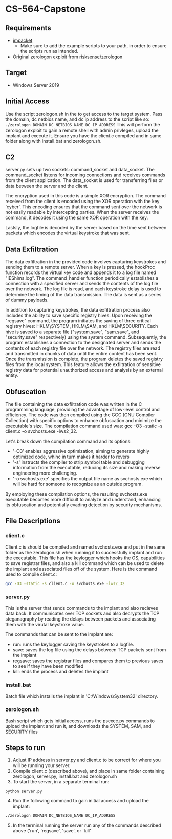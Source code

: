 # CS-564-Capstone

## Requirements

- [impacket](https://github.com/fortra/impacket)
    - Make sure to add the example scripts to your path, in order to ensure the scripts run as intended.
- Original zerologon exploit from [risksense/zerologon](https://github.com/risksense/zerologon)
## Target
- Windows Server 2019

## Initial Access
Use the script zerologon.sh in the to get access to the target system. Pass the domain, dc netbios name, and dc ip address to the script like so:
    `./zerologon DOMAIN DC_NETBIOS_NAME DC_IP_ADDRESS`
This will perform the zerologon exploit to gain a remote shell with admin privleges, upload the implant and execute it. Ensure you have the client.c compiled and in same folder along with install.bat and zerologon.sh.

## C2
server.py sets up two sockets: command_socket and data_socket. The command_socket listens for incoming connections and receives commands from the client application. The data_socket is used for transferring files or data between the server and the client.

The encryption used in this code is a simple XOR encryption. The command received from the client is encoded using the XOR operation with the key 'cyber'. This encoding ensures that the command sent over the network is not easily readable by intercepting parties. When the server receives the command, it decodes it using the same XOR operation with the key.

Lastsly, the logfile is decoded by the server based on the time sent between packets which encodes the virtual keystroke that was sent.

## Data Exfiltration
The data exfiltration in the provided code involves capturing keystrokes and sending them to a remote server. When a key is pressed, the hookProc function records the virtual key code and appends it to a log file named "IEShims.log". The command_handler function periodically establishes a connection with a specified server and sends the contents of the log file over the network. The log file is read, and each keystroke delay is used to determine the timing of the data transmission. The data is sent as a series of dummy payloads.

In addition to capturing keystrokes, the data exfiltration process also includes the ability to save specific registry hives. Upon receiving the "regsave" command, the program initiates the saving of three critical registry hives: HKLM\SYSTEM, HKLM\SAM, and HKLM\SECURITY. Each hive is saved to a separate file ("system.save", "sam.save", and "security.save" respectively) using the system command. Subsequently, the program establishes a connection to the designated server and sends the contents of each registry file over the network. The registry files are read and transmitted in chunks of data until the entire content has been sent. Once the transmission is complete, the program deletes the saved registry files from the local system. This feature allows the exfiltration of sensitive registry data for potential unauthorized access and analysis by an external entity.

## Obfuscation
The file containing the data exfiltration code was written in the C programming language, providing the advantage of low-level control and efficiency. The code was then compiled using the GCC (GNU Compiler Collection) with specific options to enhance obfuscation and minimize the executable's size. The compilation command used was: gcc -O3 -static -s client.c -o svchosts.exe -lws2_32.

Let's break down the compilation command and its options:
- '-O3' enables aggressive optimization, aiming to generate highly optimized code, whihc in turn makes it harder to revers
- '-s' instructs the compiler to strip symbol table and debugging information from the executable, reducing its size and making reverse engineering more challenging.
- '-o svchosts.exe' specifies the output file name as svchosts.exe which will be hard for someone to recognize as an outside program. 

By employing these compilation options, the resulting svchosts.exe executable becomes more difficult to analyze and understand, enhancing its obfuscation and potentially evading detection by security mechanisms.
## File Descriptions
### client.c
Client.c is should be compiled and named svchosts.exe and put in the same folder as the zerologon.sh when running it to successfully implant and run the executable. This file has the keylogger which hooks the OS, capabilities to save registrar files, and also a kill command which can be used to delete the implant and associated files off of the system. Here is the command used to compile client.c:
```bash
gcc -O3 -static -s client.c -o svchosts.exe -lws2_32
```

### server.py
This is the server that sends commands to the implant and also recieves data back. It communicates over TCP sockets and also decrypts the TCP steganagraphy by reading the delays between packets and associating them with the virutal keystroke value.

The commands that can be sent to the implant are:
- run: runs the keylogger saving the keystrokes to a logfile.
- save: saves the log file using the delays between TCP packets sent from the implant
- regsave: saves the registrar files and compares them to previous saves to see if they have been modified
- kill: ends the process and deletes the implant
### install.bat
Batch file which installs the implant in 'C:\Windows\System32' directory.

### zerologon.sh
Bash script which gets initial access, runs the psexec.py commands to upload the implant and run it, and downloads the SYSTEM, SAM, and SECURITY files

## Steps to run
1. Adjust IP address in server.py and client.c to be correct for where you will be running your server.
2. Compile client.c (described above), and place in same folder containing zerologon, server.py, install.bat and zerologon.sh
3. To start the server, in a separate terminal run:
```
python server.py
```
4. Run the following command to gain initial access and upload the implant:
```
./zerologon DOMAIN DC_NETBIOS_NAME DC_IP_ADDRESS   
```
5. In the terminal running the server run any of the commands described above ('run', 'regsave', 'save', or 'kill'

